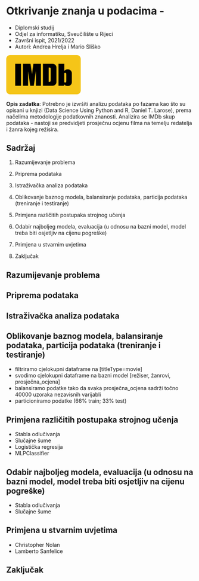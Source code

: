 # Otkrivanje znanja u podacima - 

- Diplomski studij
- Odjel za informatiku, Sveučilište u Rijeci
- Završni ispit, 2021/2022
- Autori: Andrea Hrelja i Mario Sliško

<img src="assets/imdb-logo.png" alt="IMDb logo" width="200"/>

**Opis zadatka**: Potrebno je izvršiti analizu podataka po fazama kao što su opisani u knjizi (Data Science Using Python and R, Daniel T. Larose), prema načelima metodologije podatkovnih znanosti. Analizira se IMDb skup podataka - nastoji se predvidjeti prosječnu ocjenu filma na temelju redatelja i žanra kojeg režisira.


## Sadržaj

1.	Razumijevanje problema
2.	Priprema podataka

3.	Istraživačka analiza podataka

4.	Oblikovanje baznog modela, balansiranje podataka, particija podataka (treniranje i testiranje)

5.	Primjena različitih postupaka strojnog učenja

6.	Odabir najboljeg modela, evaluacija (u odnosu na bazni model, model treba biti osjetljiv na cijenu pogreške)

7.	Primjena u stvarnim uvjetima

8.	Zaključak


## Razumijevanje problema

## Priprema podataka

## Istraživačka analiza podataka

## Oblikovanje baznog modela, balansiranje podataka, particija podataka (treniranje i testiranje)
    
  - filtriramo cjelokupni dataframe na [titleType=movie]
  - svodimo cjelokupni dataframe na bazni model [režiser, žanrovi, prosječna_ocjena]
  - balansiramo podatke tako da svaka prosječna_ocjena sadrži točno 40000 uzoraka nezavisnih varijabli
  - particioniramo podatke (66% train; 33% test)


## Primjena različitih postupaka strojnog učenja
    
  - Stabla odlučivanja
  - Slučajne šume
  - Logistička regresija
  - MLPClassifier


## Odabir najboljeg modela, evaluacija (u odnosu na bazni model, model treba biti osjetljiv na cijenu pogreške)
    
  - Stabla odlučivanja
  - Slučajne šume


## Primjena u stvarnim uvjetima

  - Christopher Nolan
  - Lamberto Sanfelice


## Zaključak

